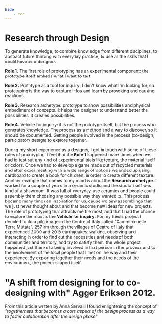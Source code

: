 ```yaml
---
hide:
    - toc
---
```


# Research through Design



To generate knowledge, to combine knowledge from different disciplines, to abstract future thinking with everyday practice, to use all the skills that I could have as a designer.

**Role 1.**
The first role of prototyping has an experimental component: the prototype itself embeds what I want to test

**Role 2.**
Prototype as a tool for inquiry: I don't know what I'm looking for, so prototyping is the way to capture infos and learn by provoking and causing reactions.

**Role 3.**
Research archetype: prototype to show possibilities and physical embodiment of concepts. It helps the designer to understand better the possibilities, it creates possibilities.

**Role 4.**
Vehicle for inquiry: it is not the prototype itself, but the process who generates knowledge. The process as a method and a way to discover, so it should be documented. Getting people involved in the process (co-design, participatory design) to explore together.


During my short experience as a designer, I got in touch with some of these roles of prototyping. I feel that the **Role 1** happened many times when we had to test out any kind of experimental trials like texture, the material itself or colors. Once we had to develop a game made out of recycled materials and after experimenting with a wide range of options we ended up using cardboard to create a book for children, in order to create different texture.
Another example that comes to my mind is about the **Research archetype**. I worked for a couple of years in a ceramic studio and the studio itself was kind of a showroom. It was full of everyday-use ceramics and people could assembly them choosing any possible way they wanted to. This process became many times an inspiration for us, cause we saw assemblings that we just never thought about and that become new ideas for new projects.
The role of prototyping that attracts me the most, and that I had the chance to explore the most is the **Vehicle for inquiry**. For my thesis project I decided to do a pilgrimage in the Centre of Italy called “Cammino nelle Terre Mutate”. 257 km through the villages of Centre of Italy that experienced 2009 and 2016 earthquakes, walking, observing and interacting in order to find out the necessities and needs of both communities and territory, and try to satisfy them.
the whole project happened just thanks to being involved in first person in the process and to the involvement of the local people that I met on the way and their experience. By exploring together their needs and the needs of the environment, the project shaped itself.

# "A shift from designing for to co-designing with" Agger Eriksen 2012.
From this article written by Anna Servalli I found enlightening the concept of *"togetherness that becomes a core aspect of the design process as a way to foster collaboration after the design phase"*

